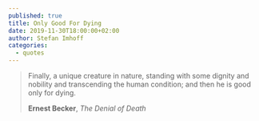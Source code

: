 ```yaml
---
published: true
title: Only Good For Dying
date: 2019-11-30T18:00:00+02:00
author: Stefan Imhoff
categories:
  - quotes
---
```


> Finally, a unique creature in nature, standing with some dignity and nobility and transcending the human condition; and then he is good only for dying.
>
> **Ernest Becker**, _The Denial of Death_

